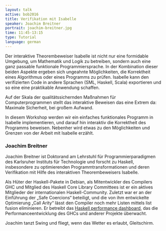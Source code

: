 ```yaml
---
layout: talk
active: bob2016
title: Verifikation mit Isabelle
speaker: Joachim Breitner
portrait: joachim-breitner.jpg
time: 11:45-13:15
type: Tutorial
language: german
---
```


Der interaktive Theorembeweiser Isabelle ist nicht nur eine formidable
Umgebung, um Mathematik und Logik zu betreiben, sondern auch eine ganz
passable funktionale Programmiersprache. In der Kombination dieser
beiden Aspekte ergeben sich ungeahnte Möglichkeiten, die Korrektheit
eines Algorithmus oder eines Programms zu prüfen. Isabelle kann den
verifizierten Code in andere Sprachen (SML, Haskell, Scala)
exportieren und so eine eine praktikable Anwendung schaffen.

Auf der Skala der qualitätssichernden Maßnahmen für Computerprogrammen
stellt das interaktive Beweisen das eine Extrem da: Maximale
Sicherheit, bei großem Aufwand.

In diesem Workshop werden wir ein einfaches funktionales Programm in
Isabelle implementieren, und darauf hin interaktiv die Korrektheit des
Programms beweisen. Nebenher wird etwas zu den Möglichkeiten und
Grenzen von der Arbeit mit Isabelle erzählt.

### Joachim Breitner

Joachim Breitner ist Doktorand am Lehrstuhl für Programmierparadigmen
des Karlsruher Instituts für Technologie und forscht zu Haskell,
insbesondere zu optimierenden Programmtransformationen und deren
Verifikation mit Hilfe des interaktiven Theorembeweisers Isabelle.

Als Hüter der Haskell-Pakete in Debian, als Mitentwickler des
Compilers GHC und Mitglied des Haskell Core Library Committees ist er
ein aktives Mitglieder der internationalen Haskell-Community. Zuletzt
war er an der Einführung der „Safe Coercions“ beteiligt, und die von
ihm entwickelte Optimierung „Call Arity“ lässt den Compiler noch mehr
Listen mittels list fusion eliminieren. Er betreibt das
[Haskell performance dashboard](http://perf.haskell.org), das die
Performanceentwicklung des GHCs und anderer Projekte überwacht.

Joachim tanzt Swing und fliegt, wenn das Wetter es erlaubt, Gleitschirm.
